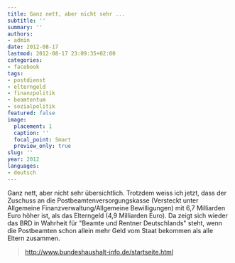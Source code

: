 ```yaml
---
title: Ganz nett, aber nicht sehr ...
subtitle: ''
summary: ''
authors:
- admin
date: 2012-08-17
lastmod: 2012-08-17 23:09:35+02:00
categories:
- facebook
tags:
- postdienst
- elterngeld
- finanzpolitik
- beamtentum
- sozialpolitik
featured: false
image:
  placement: 1
  caption: ''
  focal_point: Smart
  preview_only: true
slug: ''
year: 2012
languages:
- deutsch
---
```


Ganz nett, aber nicht sehr übersichtlich. Trotzdem weiss ich jetzt, dass der Zuschuss an die Postbeamtenversorgungskasse (Versteckt unter Allgemeine Finanzverwaltung/Allgemeine Bewilligungen) mit 6,7 Milliarden Euro höher ist, als das Elterngeld (4,9 Milliarden Euro). Da zeigt sich wieder das BRD in Wahrheit für "Beamte und Rentner Deutschlands" steht, wenn die Postbeamten schon allein mehr Geld vom Staat bekommen als alle Eltern zusammen.
> http://www.bundeshaushalt-info.de/startseite.html
